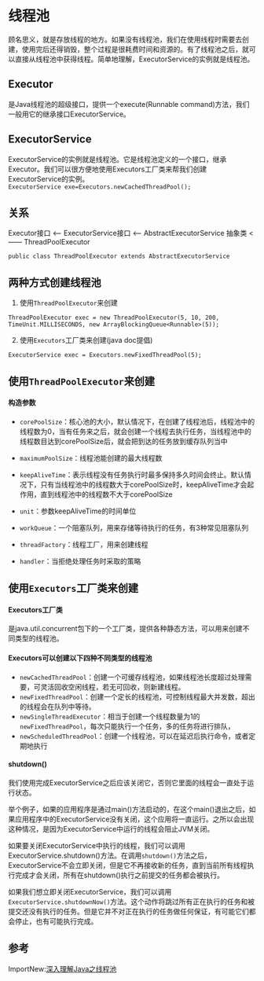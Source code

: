 # 线程池
顾名思义，就是存放线程的地方。如果没有线程池，我们在使用线程时需要去创建，使用完后还得销毁，整个过程是很耗费时间和资源的。有了线程池之后，就可以直接从线程池中获得线程。简单地理解，ExecutorService的实例就是线程池。

## Executor
是Java线程池的超级接口，提供一个execute(Runnable command)方法，我们一般用它的继承接口ExecutorService。

## ExecutorService
ExecutorService的实例就是线程池。它是线程池定义的一个接口，继承Executor。我们可以很方便地使用Executors工厂类来帮我们创建ExecutorService的实例。  
`ExecutorService exe=Executors.newCachedThreadPool();`

## 关系
Executor接口 <—— ExecutorService接口 <—— AbstractExecutorService 抽象类 <—— ThreadPoolExecutor  
```
public class ThreadPoolExecutor extends AbstractExecutorService
```

## 两种方式创建线程池
1. 使用`ThreadPoolExecutor`来创建
```
ThreadPoolExecutor exec = new ThreadPoolExecutor(5, 10, 200, TimeUnit.MILLISECONDS, new ArrayBlockingQueue<Runnable>(5));
```

2. 使用`Executors`工厂类来创建(java doc提倡)
```
ExecutorService exec = Executors.newFixedThreadPool(5);
```

## 使用`ThreadPoolExecutor`来创建
#### 构造参数
- `corePoolSize`：核心池的大小，默认情况下，在创建了线程池后，线程池中的线程数为0，当有任务来之后，就会创建一个线程去执行任务，当线程池中的线程数目达到corePoolSize后，就会把到达的任务放到缓存队列当中

- `maximumPoolSize`：线程池能创建的最大线程数

- `keepAliveTime`：表示线程没有任务执行时最多保持多久时间会终止。默认情况下，只有当线程池中的线程数大于corePoolSize时，keepAliveTime才会起作用，直到线程池中的线程数不大于corePoolSize

- `unit`：参数keepAliveTime的时间单位

- `workQueue`：一个阻塞队列，用来存储等待执行的任务，有3种常见阻塞队列

- `threadFactory`：线程工厂，用来创建线程

- `handler`：当拒绝处理任务时采取的策略


## 使用`Executors`工厂类来创建
#### Executors工厂类
是java.util.concurrent包下的一个工厂类，提供各种静态方法，可以用来创建不同类型的线程池。

#### Executors可以创建以下四种不同类型的线程池
 - `newCachedThreadPool`：创建一个可缓存线程池，如果线程池长度超过处理需要，可灵活回收空闲线程，若无可回收，则新建线程。
 - `newFixedThreadPool`：创建一个定长的线程池，可控制线程最大并发数，超出的线程会在队列中等待。
 - `newSingleThreadExecutor`：相当于创建一个线程数量为1的`newFixedThreadPool`，每次只能执行一个任务，多的任务将进行排队，
 - `newScheduledThreadPool`：创建一个线程池，可以在延迟后执行命令，或者定期地执行

#### shutdown()
我们使用完成ExecutorService之后应该关闭它，否则它里面的线程会一直处于运行状态。  

举个例子，如果的应用程序是通过main()方法启动的，在这个main()退出之后，如果应用程序中的ExecutorService没有关闭，这个应用将一直运行。之所以会出现这种情况，是因为ExecutorService中运行的线程会阻止JVM关闭。

如果要关闭ExecutorService中执行的线程，我们可以调用ExecutorService.shutdown()方法。在调用`shutdown()`方法之后，ExecutorService不会立即关闭，但是它不再接收新的任务，直到当前所有线程执行完成才会关闭，所有在shutdown()执行之前提交的任务都会被执行。

如果我们想立即关闭ExecutorService，我们可以调用`ExecutorService.shutdownNow()`方法。这个动作将跳过所有正在执行的任务和被提交还没有执行的任务。但是它并不对正在执行的任务做任何保证，有可能它们都会停止，也有可能执行完成。

## 参考
ImportNew:[深入理解Java之线程池](http://www.importnew.com/19011.html)
